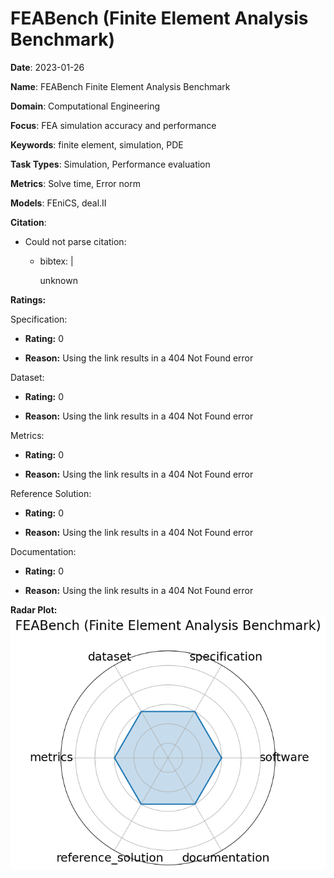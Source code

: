 # FEABench (Finite Element Analysis Benchmark)


**Date**: 2023-01-26


**Name**: FEABench  Finite Element Analysis Benchmark 


**Domain**: Computational Engineering


**Focus**: FEA simulation accuracy and performance


**Keywords**: finite element, simulation, PDE


**Task Types**: Simulation, Performance evaluation


**Metrics**: Solve time, Error norm


**Models**: FEniCS, deal.II


**Citation**:


- Could not parse citation: 

  - bibtex: |

      unknown



**Ratings:**


Specification:


  - **Rating:** 0


  - **Reason:** Using the link results in a 404 Not Found error 


Dataset:


  - **Rating:** 0


  - **Reason:** Using the link results in a 404 Not Found error 


Metrics:


  - **Rating:** 0


  - **Reason:** Using the link results in a 404 Not Found error 


Reference Solution:


  - **Rating:** 0


  - **Reason:** Using the link results in a 404 Not Found error 


Documentation:


  - **Rating:** 0


  - **Reason:** Using the link results in a 404 Not Found error 


**Radar Plot:**
 ![Feabench Finite Element Analysis Benchmark radar plot](../../tex/images/feabench_finite_element_analysis_benchmark_radar.png)